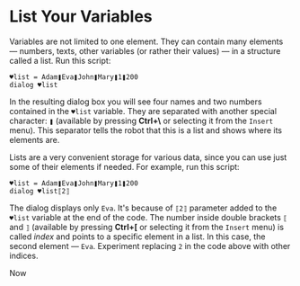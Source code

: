 # List Your Variables

Variables are not limited to one element. They can contain many elements — numbers, texts, other variables (or rather their values) — in a structure called a list. Run this script:

```G1ANT
♥list = Adam❚Eva❚John❚Mary❚1❚200
dialog ♥list
```

In the resulting dialog box you will see four names and two numbers contained in the `♥list` variable. They are separated with another special character: `❚` (available by pressing **Ctrl+\\** or selecting it from the `Insert` menu). This separator tells the robot that this is a list and shows where its elements are.

Lists are a very convenient storage for various data, since you can use just some of their elements if needed. For example, run this script:

```G1ANT
♥list = Adam❚Eva❚John❚Mary❚1❚200
dialog ♥list⟦2⟧
```

The dialog displays only `Eva`. It's because of `⟦2⟧` parameter added to the `♥list` variable at the end of the code. The number inside double brackets `⟦` and `⟧` (available by pressing **Ctrl+\[** or selecting it from the `Insert` menu) is called _index_ and points to a specific element in a list. In this case, the second element — `Eva`. Experiment replacing `2` in the code above with other indices.

Now 

